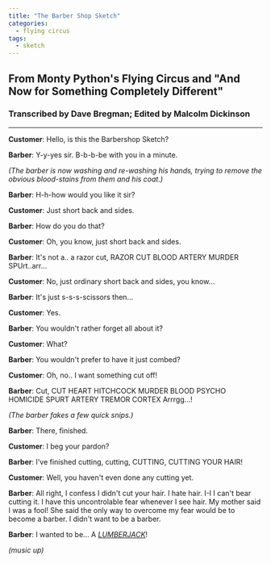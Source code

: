 ```yaml
---
title: "The Barber Shop Sketch"
categories:
  - flying circus
tags:
  - sketch
---
```


## From Monty Python's Flying Circus and "And Now for Something Completely Different"
### Transcribed by Dave Bregman; Edited by Malcolm Dickinson

---

**Customer**: Hello, is this the Barbershop Sketch?

**Barber**: Y-y-yes sir. B-b-b-be with you in a minute.
 
_(The barber is now washing and re-washing his hands, trying to remove the obvious blood-stains from them and his coat.)_
 
**Barber**: H-h-how would you like it sir?

**Customer**: Just short back and sides.

**Barber**: How do you do that?

**Customer**: Oh, you know, just short back and sides.

**Barber**: It's not a.. a razor cut, RAZOR CUT BLOOD ARTERY MURDER SPUrt..arr...

**Customer**: No, just ordinary short back and sides, you know...

**Barber**: It's just s-s-s-scissors then...

**Customer**: Yes.

**Barber**: You wouldn't rather forget all about it?

**Customer**: What?

**Barber**: You wouldn't prefer to have it just combed?

**Customer**: Oh, no.. I want something cut off!

**Barber**: Cut, CUT HEART HITCHCOCK MURDER BLOOD PSYCHO HOMICIDE SPURT ARTERY TREMOR CORTEX Arrrgg...!
 
_(The barber fakes a few quick snips.)_
 
**Barber**: There, finished.

**Customer**: I beg your pardon?

**Barber**: I've finished cutting, cutting, CUTTING, CUTTING YOUR HAIR!

**Customer**: Well, you haven't even done any cutting yet.

**Barber**: All right, I confess I didn't cut your hair. I hate hair. I-I I can't bear cutting it. I have this uncontrolable fear whenever I see hair. My mother said I was a fool! She said the only way to overcome my fear would be to become a barber. I didn't want to be a barber.

**Barber**: I wanted to be... A [*LUMBERJACK*](../lumberjack)!

_(music up)_